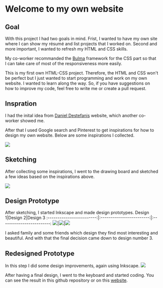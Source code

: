 # Welcome to my own website

## Goal
With this project I had two goals in mind. Frist, I wanted to have my own site where I can show my résumé and list projects that I worked on. Second and more important, I wanted to refresh my HTML and CSS skills.

My co-worker recommanded the [Bulma](https://bulma.io) framework for the CSS part so that I can take care of most of the responsiveness more easily.

This is my first own HTML-CSS project. Therefore, the HTML and CSS won't be perfect but I just wanted to start programming and work on my own website. I wanted to learn along the way. So, if you have suggestions on how to improve my code, feel free to write me or create a pull request.

## Inspration
I had the inital idea from [Daniel Destefanis](http://danielrd.com) website, which another co-worker showed me.

After that I used Google search and Pinterest to get inspirations for how to design my own website. Below are some inspirations I collected.

![](process/01_inspiration.png)

## Sketching
After collecting some inspirations, I went to the drawing board and sketched a few ideas based on the inspirations above.

![](process/02_sketching.jpg)

## Design Prototype
After sketching, I started Inkscape and made design prototypes.
Design 1|Design 2|Design 3
:-------------------------:|:-------------------------:|:-------------------------:
![](process/03_design_prototype_1.png)|![](process/03_design_prototype_2.png)|![](process/03_design_prototype_3.png)

I asked family and some friends which design they find most interesting and beautiful. And with that the final decision came down to design number 3.

## Redesigned Prototype
In this step I did some design improvements, again using Inkscape.
![](process/04_redesigned_prototype.png)

After having a final design, I went to the keyboard and started coding. You can see the result in this github repository or on this [website](http:kmltkc.de).
